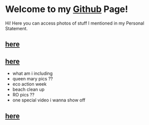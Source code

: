 # Welcome to my [Github](https://github.com/minchxy) Page!
Hi! Here you can access photos of stuff I mentioned in my Personal Statement. 

##  [here](https://minchxy.github.io/)

##  [here](https://minchxy.github.io/)

- what am i including
- queen mary pics ??
- eco action week
- beach clean up
- RO pics ??
- one special video i wanna show off

##  [here](https://minchxy.github.io/)
